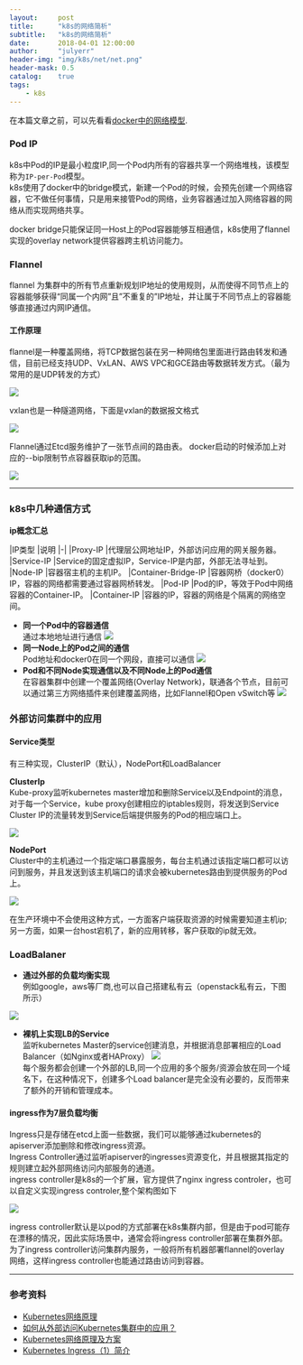 ```yaml
---
layout:     post
title:      "k8s的网络简析"
subtitle:   "k8s的网络简析"
date:       2018-04-01 12:00:00
author:     "julyerr"
header-img: "img/k8s/net/net.png"
header-mask: 0.5
catalog: 	true
tags:
    - k8s
---
```


在本篇文章之前，可以先看看[docker中的网络模型](http://julyerr.club/2018/03/17/docker-internal/#网络驱动).

### Pod IP

k8s中Pod的IP是最小粒度IP,同一个Pod内所有的容器共享一个网络堆栈，该模型称为`IP-per-Pod`模型。<br>
k8s使用了docker中的bridge模式，新建一个Pod的时候，会预先创建一个网络容器，它不做任何事情，只是用来接管Pod的网络，业务容器通过加入网络容器的网络从而实现网络共享。<br>

docker bridge只能保证同一Host上的Pod容器能够互相通信，k8s使用了flannel实现的overlay network提供容器跨主机访问能力。


### Flannel

flannel 为集群中的所有节点重新规划IP地址的使用规则，从而使得不同节点上的容器能够获得“同属一个内网”且”不重复的”IP地址，并让属于不同节点上的容器能够直接通过内网IP通信。<br>

#### 工作原理
flannel是一种覆盖网络，将TCP数据包装在另一种网络包里面进行路由转发和通信，目前已经支持UDP、VxLAN、AWS VPC和GCE路由等数据转发方式。（最为常用的是UDP转发的方式）

![](/img/linux/net/flannel-udp.png)	

vxlan也是一种隧道网络，下面是vxlan的数据报文格式

![](/img/linux/net/vxlan-format.png)	

Flannel通过Etcd服务维护了一张节点间的路由表。 docker启动的时候添加上对应的--bip限制节点容器获取ip的范围。

![](/img/linux/net/flannel.png)	

---
### k8s中几种通信方式

**ip概念汇总**

|IP类型	|说明
|-|
|Proxy-IP	|代理层公网地址IP，外部访问应用的网关服务器。
|Service-IP	|Service的固定虚拟IP，Service-IP是内部，外部无法寻址到。
|Node-IP	|容器宿主机的主机IP。
|Container-Bridge-IP	|容器网桥（docker0）IP，容器的网络都需要通过容器网桥转发。
|Pod-IP	|Pod的IP，等效于Pod中网络容器的Container-IP。
|Container-IP	|容器的IP，容器的网络是个隔离的网络空间。


- **同一个Pod中的容器通信**<br>
    通过本地地址进行通信
![](/img/k8s/net/cons-in-pod.png)	
- **同一Node上的Pod之间的通信**<br>
	Pod地址和docker0在同一个网段，直接可以通信
![](/img/k8s/net/pods-in-host.png)	
- **Pod和不同Node实现通信以及不同Node上的Pod通信**<br>
	在容器集群中创建一个覆盖网络(Overlay Network)，联通各个节点，目前可以通过第三方网络插件来创建覆盖网络，比如Flannel和Open vSwitch等
![](/img/k8s/net/pods-in-hosts.png)	


### 外部访问集群中的应用

#### Service类型
有三种实现，ClusterIP（默认），NodePort和LoadBalancer<br>

**ClusterIp**<br>
Kube-proxy监听kubernetes master增加和删除Service以及Endpoint的消息，对于每一个Service，kube proxy创建相应的iptables规则，将发送到Service Cluster IP的流量转发到Service后端提供服务的Pod的相应端口上。 

![](/img/k8s/services-iptables-overview.png)		

**NodePort**<br>
Cluster中的主机通过一个指定端口暴露服务，每台主机通过该指定端口都可以访问到服务，并且发送到该主机端口的请求会被kubernetes路由到提供服务的Pod上。
		
![](/img/k8s/service-nodeport.PNG)		

在生产环境中不会使用这种方式，一方面客户端获取资源的时候需要知道主机ip;另一方面，如果一台host宕机了，新的应用转移，客户获取的ip就无效。<br>

### LoadBalaner

- **通过外部的负载均衡实现**<br>
    例如google，aws等厂商,也可以自己搭建私有云（openstack私有云，下图所示）

![](/img/k8s/net/load-balancer-out.PNG)		

- **裸机上实现LB的Service**<br>
	监听kubernetes Master的service创建消息，并根据消息部署相应的Load Balancer（如Nginx或者HAProxy）
![](/img/k8s/net/multiple-load-balancer.PNG)		
	每个服务都会创建一个外部的LB,同一个应用的多个服务/资源会放在同一个域名下，在这种情况下，创建多个Load balancer是完全没有必要的，反而带来了额外的开销和管理成本。

#### ingress作为7层负载均衡
Ingress只是存储在etcd上面一些数据，我们可以能够通过kubernetes的apiserver添加删除和修改ingress资源。<br>
Ingress Controller通过监听apiserver的ingresses资源变化，并且根据其指定的规则建立起外部网络访问内部服务的通道。<br>
ingress controller是k8s的一个扩展，官方提供了nginx ingress controler，也可以自定义实现ingress controler,整个架构图如下

![](/img/k8s/net/ingress-controller-nginx.png)	

ingress controller默认是以pod的方式部署在k8s集群内部，但是由于pod可能存在漂移的情况，因此实际场景中，通常会将ingress controller部署在集群外部。为了ingress controller访问集群内服务，一般将所有机器部署flannel的overlay 网络，这样ingress controller也能通过路由访问到容器。

---
### 参考资料
- [Kubernetes网络原理](https://blog.csdn.net/huwh_/article/details/77922093)
- [如何从外部访问Kubernetes集群中的应用？](https://blog.csdn.net/zhaohuabing/article/details/78673329)
- [Kubernetes网络原理及方案](http://www.youruncloud.com/blog/131.html)
- [Kubernetes Ingress（1）简介](http://shareinto.github.io/2017/04/13/KubernetesIngress%EF%BC%881%EF%BC%89/)